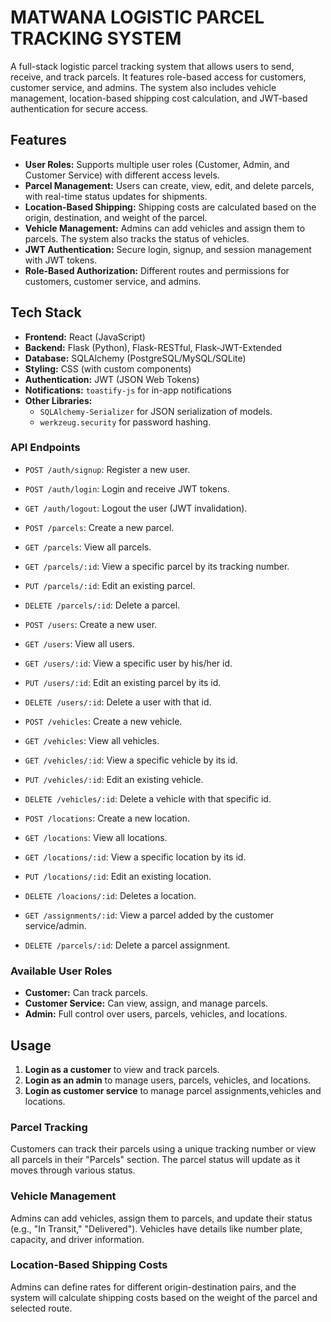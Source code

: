 
# MATWANA LOGISTIC PARCEL TRACKING SYSTEM

A full-stack logistic parcel tracking system that allows users to send, receive, and track parcels. It features role-based access for customers, customer service, and admins. The system also includes vehicle management, location-based shipping cost calculation, and JWT-based authentication for secure access.

## Features

- **User Roles:** Supports multiple user roles (Customer, Admin, and Customer Service) with different access levels.
- **Parcel Management:** Users can create, view, edit, and delete parcels, with real-time status updates for shipments.
- **Location-Based Shipping:** Shipping costs are calculated based on the origin, destination, and weight of the parcel.
- **Vehicle Management:** Admins can add vehicles and assign them to parcels. The system also tracks the status of vehicles.
- **JWT Authentication:** Secure login, signup, and session management with JWT tokens.
- **Role-Based Authorization:** Different routes and permissions for customers, customer service, and admins.


## Tech Stack

- **Frontend:** React (JavaScript)
- **Backend:** Flask (Python), Flask-RESTful, Flask-JWT-Extended
- **Database:** SQLAlchemy (PostgreSQL/MySQL/SQLite)
- **Styling:** CSS (with custom components)
- **Authentication:** JWT (JSON Web Tokens)
- **Notifications:** `toastify-js` for in-app notifications
- **Other Libraries:**
  - `SQLAlchemy-Serializer` for JSON serialization of models.
  - `werkzeug.security` for password hashing.

### API Endpoints

- `POST /auth/signup`: Register a new user.
- `POST /auth/login`: Login and receive JWT tokens.
- `GET /auth/logout`: Logout the user (JWT invalidation).
- `POST /parcels`: Create a new parcel.
- `GET /parcels`: View all parcels.
- `GET /parcels/:id`: View a specific parcel by its tracking number.
- `PUT /parcels/:id`: Edit an existing parcel.
- `DELETE /parcels/:id`: Delete a parcel.

- `POST /users`: Create a new user.
- `GET /users`: View all users.
- `GET /users/:id`: View a specific user by his/her id.
- `PUT /users/:id`: Edit an existing parcel by its id.
- `DELETE /users/:id`: Delete a user with that id.

- `POST /vehicles`: Create a new vehicle.
- `GET /vehicles`: View all vehicles.
- `GET /vehicles/:id`: View a specific vehicle by its id.
- `PUT /vehicles/:id`: Edit an existing vehicle.
- `DELETE /vehicles/:id`: Delete a vehicle with that specific id.

- `POST /locations`: Create a new location.
- `GET /locations`: View all locations.
- `GET /locations/:id`: View a specific location by its id.
- `PUT /locations/:id`: Edit an existing location.
- `DELETE /loacions/:id`: Deletes a location.

- `GET /assignments/:id`: View a parcel added by the customer service/admin.
- `DELETE /parcels/:id`: Delete a parcel assignment.

### Available User Roles

- **Customer:** Can track parcels.
- **Customer Service:** Can view, assign, and manage parcels.
- **Admin:** Full control over users, parcels, vehicles, and locations.

## Usage

1. **Login as a customer** to view and track parcels.
2. **Login as an admin** to manage users, parcels, vehicles, and locations.
3. **Login as customer service** to manage parcel assignments,vehicles and locations.

### Parcel Tracking

Customers can track their parcels using a unique tracking number or view all parcels in their "Parcels" section. The parcel status will update as it moves through various status.

### Vehicle Management

Admins can add vehicles, assign them to parcels, and update their status (e.g., "In Transit," "Delivered"). Vehicles have details like number plate, capacity, and driver information.

### Location-Based Shipping Costs

Admins can define rates for different origin-destination pairs, and the system will calculate shipping costs based on the weight of the parcel and selected route.

